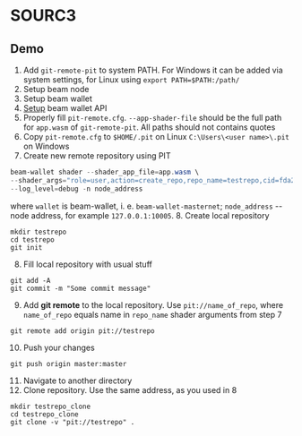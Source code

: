 # SOURC3

## Demo
1. Add `git-remote-pit` to system PATH. For Windows it can be added via system settings, for Linux using `export PATH=$PATH:/path/`
2. Setup beam node
3. Setup beam wallet
4. [Setup](https://github.com/BeamMW/beam/wiki/Beam-wallet-protocol-API#running-wallet-api) beam wallet API
5. Properly fill `pit-remote.cfg`. `--app-shader-file` should be the full path for `app.wasm` of `git-remote-pit`. All paths should not contains quotes
6. Copy `pit-remote.cfg` to `$HOME/.pit` on Linux `C:\Users\<user name>\.pit` on Windows
7. Create new remote repository using PIT
```powershell
beam-wallet shader --shader_app_file=app.wasm \
--shader_args="role=user,action=create_repo,repo_name=testrepo,cid=fda210a4af51fdd2ce1d2a1c0307734ce6fef30b3eec4c04c4d7494041f2dd10" \
--log_level=debug -n node_address
```
where `wallet` is beam-wallet, i. e. `beam-wallet-masternet`; `node_address` -- node address, for example `127.0.0.1:10005`.
8. Create local repository
```
mkdir testrepo
cd testrepo
git init
```
8. Fill local repository with usual stuff
```
git add -A
git commit -m "Some commit message"
```
9. Add __git remote__ to the local repository. Use `pit://name_of_repo`, where `name_of_repo` equals name in `repo_name` shader arguments from step 7
```
git remote add origin pit://testrepo
```
10. Push your changes
```
git push origin master:master
```
11. Navigate to another directory
12. Clone repository. Use the same address, as you used in 8
```
mkdir testrepo_clone
cd testrepo_clone
git clone -v "pit://testrepo" .
```
